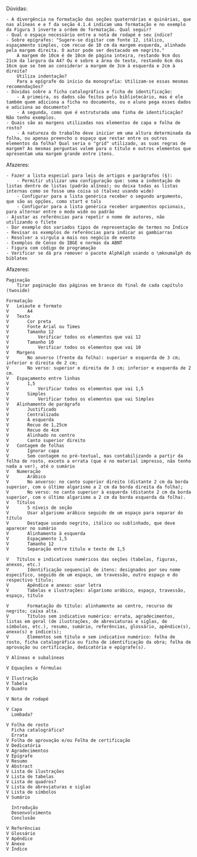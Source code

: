 Dúvidas:

	- A divergência na formatação das seções quaternárias e quinárias, que nas alíneas e e f da seção 4.1.4 indicam uma formatação e no exemplo da Figura 3 inverte a ordem de formatação. Qual seguir?
	- Qual o espaço necessário entre a nota de rodapé e seu índice?
	- Sobre epígrafes: "Sugere-se digitar com fonte 12, itálico, espaçamento simples, com recuo de 10 cm da margem esquerda, alinhado pela margem direita. O autor pode ser destacado em negrito."
		A margem de 10cm é de 10cm de página inteira, restando 9cm dos 21cm da largura da A4? Ou é sobre a área do texto, restando 6cm dos 16cm que se tem ao considerar a margem de 3cm à esquerda e 2cm à direita?
		Utiliza indentação?
		Para a epígrafe do início da monografia: Utilizam-se essas mesmas recomendações?
	- Dúvidas sobre a ficha catalográfica e ficha de identificação:
		- A primeira, os dados são feitos pelo bibliotecário, mas é ele também quem adiciona a ficha no documento, ou o aluno pega esses dados e adiciona ao documento?
		- A segunda, como que é estruturada uma finha de identificação? Não tenho exemplos.
	- Quais são as margens utilizadas nos elementos de capa e folha de rosto?
		- A natureza do trabalho deve iniciar em uma altura determinada da folha, ou apenas preencho o espaço que restar entre os outros elementos da folha? Qual seria o "grid" utilizado, as suas regras de margem? As mesmas perguntas valem para o título e outros elementos que apresentam uma margem grande entre itens.

Afazeres: 

    - Fazer a lista especial para leis de artigos e parágrafos (§):
		- Permitir utilizar uma configuração que: soma a indentação de listas dentro de listas (padrão alínea); ou deixa todas as listas internas como se fosse uma coisa só (talvez usando wide)
		- Configurar para a lista genérica receber o segundo argumento, que são as opções, como start e tals
		- Configurar para a lista genérica receber argumentos opcionais, para alternar entre o modo wide ou padrão
	- Ajustar as referências para repetir o nome de autores, não utilizando o filete
	- Dar exemplo dos variados tipos de representação de termos no Índice
	- Revisar os exemplos de referências para indicar as gambiarras
	- Resolver a virgula a mais nos negócio de evento
	- Exemplos de Censo do IBGE e normas da ABNT
	- Figura com código de programação
	- Verificar se dá pra remover o pacote AlphAlph usando o \mknumalph do biblatex


Afazeres:

	Paginação
		Tirar paginação das páginas em branco do final de cada capítulo (twoside)

	Formatação
	V	Leiaute e formato
	V		A4
	V	Texto
	V		Cor preta
	V		Fonte Arial ou Times
	V		Tamanho 12
	V			Verificar todos os elementos que vai 12
	V		Tamanho 10
	V			Verificar todos os elementos que vai 10
	V	Margens
	V		No anverso (frente da folha): superior e esquerda de 3 cm; inferior e direita de 2 cm;
	V		No verso: superior e direita de 3 cm; inferior e esquerda de 2 cm.
	V	Espaçamento entre linhas
	V		1,5
	V			Verificar todos os elementos que vai 1,5
	V		Simples
	V			Verificar todos os elementos que vai Simples
	V	Alinhamento de parágrafo
	V		Justificado
	V		Centralizado
	V		À esquerda
	V		Recuo de 1,25cm
	V		Recuo de 4cm
	V		Alinhado no centro
	V		Canto superior direito
	V	Contagem de folhas
	V		Ignorar capa
	V		Sem contagem no pré-textual, mas contabilizando a partir da folha de rosto, exceto a errata (que é no material impresso, não tenho nada a ver), até o sumário
	V	Numeração
	V		Arábico
	V		No anverso: no canto superior direito (distante 2 cm da borda superior, com o último algarismo a 2 cm da borda direita da folha);
	V		No verso: no canto superior à esquerda (distante 2 cm da borda superior, com o último algarismo a 2 cm da borda esquerda da folha).
	V	Títulos
	V		5 níveis de seção
	V		Usar algarismo arábico seguido de um espaço para separar do título
	V		Destaque usando negrito, itálico ou sublinhado, que deve aparecer no sumário
	V		Alinhamento à esquerda
	V		Espaçamento 1,5
	V		Tamanho 12
	V		Separação entre título e texto de 1,5

	V	Títulos e indicativos numéricos das seções (tabelas, figuras, anexos, etc.)
	V		Identificação sequencial de itens: designados por seu nome específico, seguido de um espaço, um travessão, outro espaço e do respectivo título;
	V		Apêndice e anexo: usar letra
	V		Tabelas e ilustrações: algarismo arábico, espaço, travessão, espaço, título

	V		Formatação do título: alinhamento ao centro, recurso de negrito; caixa alta.
	V		Títulos sem indicativo numérico: errata, agradecimentos, listas em geral (de ilustrações, de abreviaturas e siglas, de símbolos, etc.), resumo, sumário, referências, glossário, apêndice(s), anexo(s) e índice(s);
	V		Elementos sem título e sem indicativo numérico: folha de rosto, ficha catalográfica ou ficha de identificação da obra; folha de aprovação ou certificação, dedicatória e epígrafe(s).

	V Alíneas e subalíneas

	V Equações e fórmulas

	V Ilustração
	V Tabela
	V Quadro

	V Nota de rodapé

	V Capa
	  Lombada?

	V Folha de rosto
	  Ficha catalográfica?
	  Errata
	V Folha de aprovação e/ou Folha de certificação
	V Dedicatória
	V Agradecimentos
	V Epígrafe
	V Resumo
	V Abstract
	V Lista de ilustrações
	V Lista de tabelas
	V Lista de quadros?
	V Lista de abreviaturas e siglas
	V Lista de símbolos
	V Sumário

	  Introdução
	  Desenvolvimento
	  Conclusão

	V Referências
	V Glossário
	V Apêndice
	V Anexo
	V Índice
